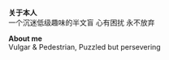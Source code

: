 __**关于本人**__  
一个沉迷低级趣味的半文盲 心有困扰 永不放弃

__**About me**__  
Vulgar & Pedestrian, Puzzled but persevering